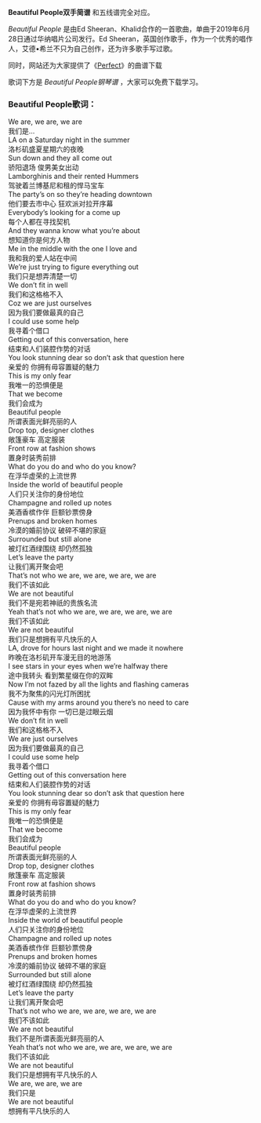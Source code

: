 

**Beautiful People双手简谱** 和五线谱完全对应。

_Beautiful People_ 是由Ed Sheeran、Khalid合作的一首歌曲，单曲于2019年6月28日通过华纳唱片公司发行。Ed
Sheeran，英国创作歌手，作为一个优秀的唱作人，艾德•希兰不只为自己创作，还为许多歌手写过歌。

同时，网站还为大家提供了《[Perfect](Music-8290-Perfect-Ed-Sheeran.html "Perfect")》的曲谱下载

歌词下方是 _Beautiful People钢琴谱_ ，大家可以免费下载学习。

### Beautiful People歌词：

We are, we are, we are  
我们是...  
LA on a Saturday night in the summer  
洛杉矶盛夏星期六的夜晚  
Sun down and they all come out  
骄阳退场 俊男美女出动  
Lamborghinis and their rented Hummers  
驾驶着兰博基尼和租的悍马宝车  
The party’s on so they’re heading downtown  
他们要去市中心 狂欢派对拉开序幕  
Everybody’s looking for a come up  
每个人都在寻找契机  
And they wanna know what you’re about  
想知道你是何方人物  
Me in the middle with the one I love and  
我和我的爱人站在中间  
We’re just trying to figure everything out  
我们只是想弄清楚一切  
We don’t fit in well  
我们和这格格不入  
Coz we are just ourselves  
因为我们要做最真的自己  
I could use some help  
我寻着个借口  
Getting out of this conversation, here  
结束和人们装腔作势的对话  
You look stunning dear so don’t ask that question here  
亲爱的 你拥有毋容置疑的魅力  
This is my only fear  
我唯一的恐惧便是  
That we become  
我们会成为  
Beautiful people  
所谓表面光鲜亮丽的人  
Drop top, designer clothes  
敞篷豪车 高定服装  
Front row at fashion shows  
置身时装秀前排  
What do you do and who do you know?  
在浮华虚荣的上流世界  
Inside the world of beautiful people  
人们只关注你的身份地位  
Champagne and rolled up notes  
美酒香槟作伴 巨额钞票傍身  
Prenups and broken homes  
冷漠的婚前协议 破碎不堪的家庭  
Surrounded but still alone  
被灯红酒绿围绕 却仍然孤独  
Let’s leave the party  
让我们离开聚会吧  
That’s not who we are, we are, we are, we are  
我们不该如此  
We are not beautiful  
我们不是宛若神祇的贵族名流  
Yeah that’s not who we are, we are, we are, we are  
我们不该如此  
We are not beautiful  
我们只是想拥有平凡快乐的人  
LA, drove for hours last night and we made it nowhere  
昨晚在洛杉矶开车漫无目的地游荡  
I see stars in your eyes when we’re halfway there  
途中我转头 看到繁星缀在你的双眸  
Now I’m not fazed by all the lights and flashing cameras  
我不为聚焦的闪光灯所困扰  
Cause with my arms around you there’s no need to care  
因为我怀中有你 一切已是过眼云烟  
We don’t fit in well  
我们和这格格不入  
We are just ourselves  
因为我们要做最真的自己  
I could use some help  
我寻着个借口  
Getting out of this conversation here  
结束和人们装腔作势的对话  
You look stunning dear so don’t ask that question here  
亲爱的 你拥有毋容置疑的魅力  
This is my only fear  
我唯一的恐惧便是  
That we become  
我们会成为  
Beautiful people  
所谓表面光鲜亮丽的人  
Drop top, designer clothes  
敞篷豪车 高定服装  
Front row at fashion shows  
置身时装秀前排  
What do you do and who do you know?  
在浮华虚荣的上流世界  
Inside the world of beautiful people  
人们只关注你的身份地位  
Champagne and rolled up notes  
美酒香槟作伴 巨额钞票傍身  
Prenups and broken homes  
冷漠的婚前协议 破碎不堪的家庭  
Surrounded but still alone  
被灯红酒绿围绕 却仍然孤独  
Let’s leave the party  
让我们离开聚会吧  
That’s not who we are, we are, we are, we are  
我们不该如此  
We are not beautiful  
我们不是所谓表面光鲜亮丽的人  
Yeah that’s not who we are, we are, we are, we are  
我们不该如此  
We are not beautiful  
我们只是想拥有平凡快乐的人  
We are, we are, we are  
我们只是  
We are not beautiful  
想拥有平凡快乐的人

